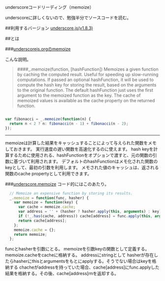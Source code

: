 underscoreコードリーディング（memoize）

underscoreに詳しくないので、勉強半分でソースコードを読む。



##利用するバージョン
[underscore.js(v1.8.3)](https://github.com/jashkenas/underscore/tree/1.8.3)


##とは


###[underscorejs.orgのmemoize](http://underscorejs.org/#memoize)

こんな説明。
>####_.memoize(function, [hashFunction]) 
>Memoizes a given function by caching the computed result. 
>Useful for speeding up slow-running computations. 
>If passed an optional hashFunction, it will be used to compute the hash key for storing the result, based on the arguments to the original function.
>The default hashFunction just uses the first argument to the memoized function as the key.
>The cache of memoized values is available as the cache property on the returned function.

```javascript

var fibonacci = _.memoize(function(n) {
  return n < 2 ? n: fibonacci(n - 1) + fibonacci(n - 2);
});

```
------------- 
memoizeは計算した結果をキャッシュすることによって与えられた関数をメモしておきます。
実行速度の遅い関数を高速化するのに使えます。
hash keyを計算するために使用される、hashFunctionをオプションで渡すと、元の関数の引数に基づいて利用されます。
デフォルトのhashFunctionはメモ化された関数のkeyとして、最初の引数を利用します。
メモされた値のキャッシュは、返される関数のcache propertyとして利用できます。


###[underscore.memoize](https://github.com/jashkenas/underscore/blob/1.8.3/underscore.js#L751)
コード的にはこのあたり。

```javascript
  // Memoize an expensive function by storing its results.
  _.memoize = function(func, hasher) {
    var memoize = function(key) {
      var cache = memoize.cache;
      var address = '' + (hasher ? hasher.apply(this, arguments) : key);
      if (!_.has(cache, address)) cache[address] = func.apply(this, arguments);
      return cache[address];
    };
    memoize.cache = {};
    return memoize;
  };
```

funcとhasherを引数にとる。
memoizeを引数keyの関数として定義する。
memoize.cacheをcacheに格納する。
addressにstringとして hasherが存在したらhasherにthisとargumentsをもとにapplyする。そうでない場合はkeyを格納する
chacheがaddressを持っていた場合、cache[address]にfunc.applyした結果を格納する。その後、cache[address]ｍを返却する。
